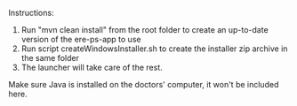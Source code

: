Instructions:

1. Run "mvn clean install" from the root folder to create an up-to-date version of the ere-ps-app to use
2. Run script createWindowsInstaller.sh to create the installer zip archive in the same folder
3. The launcher will take care of the rest.

Make sure Java is installed on the doctors' computer, it won't be included here.